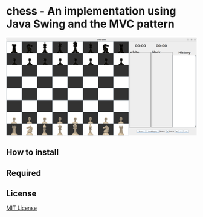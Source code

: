 # chess - An implementation using Java Swing and the MVC pattern

![Chess Board](/src/resources/images/github/board_example.png)

## How to install

## Required
## License

[MIT License](LICENSE)


